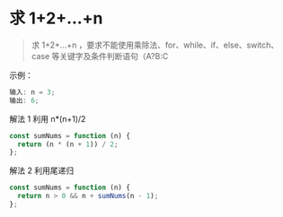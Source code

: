 # 求 1+2+…+n

> 求 1+2+...+n ，要求不能使用乘除法、for、while、if、else、switch、case 等关键字及条件判断语句（A?B:C

示例：

```js
输入: n = 3;
输出: 6;
```

解法 1 利用 n\*(n+1)/2

```js
const sumNums = function (n) {
  return (n * (n + 1)) / 2;
};
```

解法 2 利用尾递归

```js
const sumNums = function (n) {
  return n > 0 && n + sumNums(n - 1);
};
```
